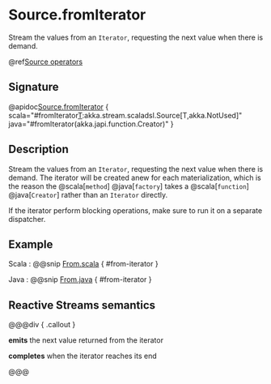 # Source.fromIterator

Stream the values from an `Iterator`, requesting the next value when there is demand.

@ref[Source operators](../index.md#source-operators)

## Signature

@apidoc[Source.fromIterator](Source$) { scala="#fromIterator[T](f:()=&gt;Iterator[T]):akka.stream.scaladsl.Source[T,akka.NotUsed]" java="#fromIterator(akka.japi.function.Creator)" }


## Description

Stream the values from an `Iterator`, requesting the next value when there is demand. The iterator will be created anew
for each materialization, which is the reason the @scala[`method`] @java[`factory`] takes a @scala[`function`] @java[`Creator`] rather than an `Iterator` directly.

If the iterator perform blocking operations, make sure to run it on a separate dispatcher.

## Example
 
Scala
:   @@snip [From.scala](/gemini-docs/src/test/scala/docs/stream/operators/source/From.scala) { #from-iterator }

Java
:   @@snip [From.java](/gemini-docs/src/test/java/jdocs/stream/operators/source/From.java) { #from-iterator }


## Reactive Streams semantics

@@@div { .callout }

**emits** the next value returned from the iterator

**completes** when the iterator reaches its end

@@@

